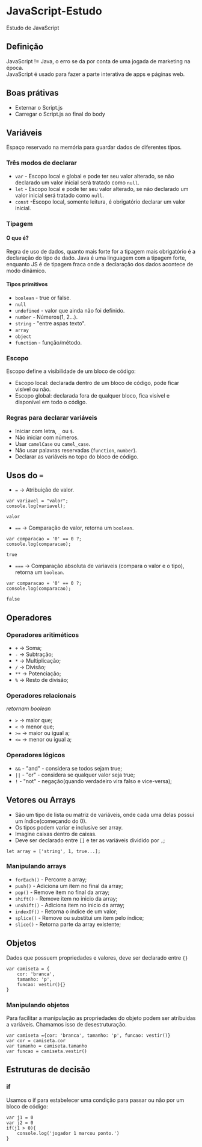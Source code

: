# JavaScript-Estudo
Estudo de JavaScript


## Definição
JavaScript != Java, o erro se da por conta de uma jogada de marketing na época.  
JavaScript é usado para fazer a parte interativa de apps e páginas web.  

## Boas prátivas
<ul>
<li>Externar o Script.js</li>
<li>Carregar o Script.js ao final do body</li>
</ul>

## Variáveis
Espaço reservado na memória para guardar dados de diferentes tipos.
### Três modos de declarar
* `var` - Escopo local e global e pode ter seu valor alterado, se não declarado um valor inicial será tratado como `null`.
* `let` - Escopo local e pode ter seu valor alterado, se não declarado um valor inicial será tratado como `null`.
* `const` -Escopo local, somente leitura, é obrigatório declarar um valor inicial.

### Tipagem
#### O que é?
Regra de uso de dados, quanto mais forte for a tipagem mais obrigatório é a declaração do tipo de dado. Java é uma linguagem com a tipagem forte, enquanto JS é de tipagem fraca onde a declaração dos dados acontece de modo dinâmico.
#### Tipos primitivos
* `boolean` - true or false.  
* `null`  
* `undefined` - valor que ainda não foi definido.  
* `number` - Números(1, 2...).  
* `string` - "entre aspas texto".  
* `array`  
* `object`  
* `function` - função/método.  

### Escopo
Escopo define a visibilidade de um bloco de código:
* Escopo local: declarada dentro de um bloco de código, pode ficar visível ou não.
* Escopo global: declarada fora de qualquer bloco, fica visível e disponível em todo o código.

### Regras para declarar variáveis
* Iniciar com letra, `_` ou `$`.
* Não iniciar com números.
* Usar `camelCase` ou `camel_case`.
* Não usar palavras reservadas (`function`, `number`).
* Declarar as variáveis no topo do bloco de código.

## Usos do `=`
* `=` -> Atribuição de valor.
~~~
var variavel = "valor";
console.log(variavel);
~~~
`valor`
* `==` -> Comparação de valor, retorna um `boolean`.
~~~
var comparacao = '0' == 0 ?;
console.log(comparacao);
~~~
`true`
* `===` -> Comparação absoluta de variaveis (compara o valor e o tipo), retorna um `boolean`.
~~~
var comparacao = '0' == 0 ?;
console.log(comparacao);
~~~
`false`

## Operadores 
### Operadores aritiméticos
* `+` -> Soma;
* `-` -> Subtração;
* `*` -> Multiplicação;
* `/` -> Divisão;
* `**` -> Potenciação;
* `%` -> Resto de divisão;
### Operadores relacionais
_retornam boolean_
* `>` -> maior que;
* `<` -> menor que;
* `>=` -> maior ou igual a;
* `<=` -> menor ou igual a;

### Operadores lógicos
* `&&` - "and" - considera se todos sejam true;
* `||` - "or" - considera se qualquer valor seja true;
* `!` - "not" - negação(quando verdadeiro vira falso e vice-versa);

## Vetores ou Arrays
* São um tipo de lista ou matriz de variáveis, onde cada uma delas possui um índice(começando do 0).
* Os tipos podem variar e inclusive ser array.
* Imagine caixas dentro de caixas.
* Deve ser declarado entre `[]` e ter as variáveis dividido por `,`;
~~~
let array = ['string', 1, true...];
~~~
### Manipulando arrays
* `forEach()` - Percorre a array;
* `push()` - Adiciona um item no final da array;
* `pop()` - Remove item no final da array;
* `shift()` - Remove item no inicio da array;
* `unshift()` - Adiciona item no inicio da array;
* `indexOf()` - Retorna o índice de um valor;
* `splice()` - Remove ou substitui um item pelo índice;
* `slice()` - Retorna parte da array existente;

## Objetos
Dados que possuem propriedades e valores, deve ser declarado entre `{}`
~~~
var camiseta = {
    cor: 'branca',
    tamanho: 'p',
    funcao: vestir(){}
}
~~~
### Manipulando objetos
Para facilitar a manipulação as propriedades do objeto podem ser atribuidas a variáveis. Chamamos isso de desestruturação.
~~~
var camiseta ={cor: 'branca', tamanho: 'p', funcao: vestir()}
var cor = camiseta.cor
var tamanho = camiseta.tamanho
var funcao = camiseta.vestir()
~~~

## Estruturas de decisão
### if
Usamos o if para estabelecer uma condição para passar ou não por um bloco de código:
~~~
var j1 = 0
var j2 = 0
if(j1 > 0){
    console.log('jogador 1 marcou ponto.')
}
~~~
